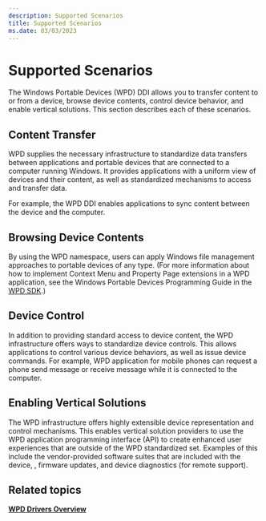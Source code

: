 ```yaml
---
description: Supported Scenarios
title: Supported Scenarios
ms.date: 03/03/2023
---
```


# Supported Scenarios


The Windows Portable Devices (WPD) DDI allows you to transfer content to or from a device, browse device contents, control device behavior, and enable vertical solutions. This section describes each of these scenarios.

## <span id="Content_Transfer"></span><span id="content_transfer"></span><span id="CONTENT_TRANSFER"></span>Content Transfer


WPD supplies the necessary infrastructure to standardize data transfers between applications and portable devices that are connected to a computer running Windows. It provides applications with a uniform view of devices and their content, as well as standardized mechanisms to access and transfer data.

For example, the WPD DDI enables applications to sync content between the device and the computer.

## <span id="Browsing_Device_Contents"></span><span id="browsing_device_contents"></span><span id="BROWSING_DEVICE_CONTENTS"></span>Browsing Device Contents


By using the WPD namespace, users can apply Windows file management approaches to portable devices of any type. (For more information about how to implement Context Menu and Property Page extensions in a WPD application, see the Windows Portable Devices Programming Guide in the [WPD SDK](/windows/win32/windows-portable-devices).)

## <span id="Device_Control"></span><span id="device_control"></span><span id="DEVICE_CONTROL"></span>Device Control


In addition to providing standard access to device content, the WPD infrastructure offers ways to standardize device controls. This allows applications to control various device behaviors, as well as issue device commands. For example, WPD application for mobile phones can request a phone send message or receive message while it is connected to the computer.

## <span id="Enabling_Vertical_Solutions"></span><span id="enabling_vertical_solutions"></span><span id="ENABLING_VERTICAL_SOLUTIONS"></span>Enabling Vertical Solutions


The WPD infrastructure offers highly extensible device representation and control mechanisms. This enables vertical solution providers to use the WPD application programming interface (API) to create enhanced user experiences that are outside of the WPD standardized set. Examples of this include the vendor-provided software suites that are included with the device, , firmware updates, and device diagnostics (for remote support).

## <span id="related_topics"></span>Related topics


[**WPD Drivers Overview**](wpd-drivers-overview.md)

 

